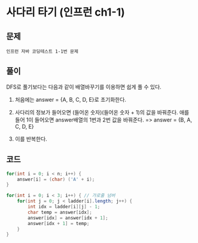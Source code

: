 # 사다리 타기 (인프런 ch1-1)
## 문제
    인프런 자바 코딩테스트 1-1번 문제

## 풀이
DFS로 풀기보다는 다음과 같이 배열바꾸기를 이용하면 쉽게 풀 수 있다.

1. 처음에는 answer = {A, B, C, D, E}로 초기화한다.

2. 사다리의 정보가 들어오면 (들어온 숫자)(들어온 숫자 + 1)의 값을 바꿔준다. 애를 들어 1이 들어오면 answer배열의 1번과 2번 값을 바꿔준다.
 => answer = {B, A, C, D, E}

3. 이를 반복한다.

## 코드
~~~java
for(int i = 0; i < n; i++) {
    answer[i] = (char) ('A' + i);
}

for(int i = 0; i < 3; i++) { // 가로줄 넘버
    for(int j = 0; j < ladder[i].length; j++) {
        int idx = ladder[i][j] - 1;
        char temp = answer[idx];
        answer[idx] = answer[idx + 1];
        answer[idx + 1] = temp;
    }
}
~~~